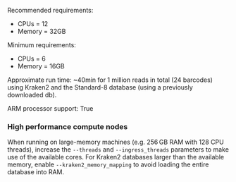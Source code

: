 Recommended requirements:

+ CPUs = 12
+ Memory = 32GB

Minimum requirements:

+ CPUs = 6
+ Memory = 16GB

Approximate run time: ~40min for 1 million reads in total (24 barcodes) using Kraken2 and the Standard-8 database (using a previously downloaded db).

ARM processor support: True

### High performance compute nodes

When running on large-memory machines (e.g. 256 GB RAM with 128 CPU threads),
increase the `--threads` and `--ingress_threads` parameters to make use of the
available cores. For Kraken2 databases larger than the available memory, enable
`--kraken2_memory_mapping` to avoid loading the entire database into RAM.
